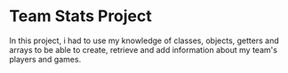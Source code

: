 # Team Stats Project

In this project, i had to use my knowledge of classes, objects, getters and arrays to be able to create, retrieve and add information about my team's players and games. 
